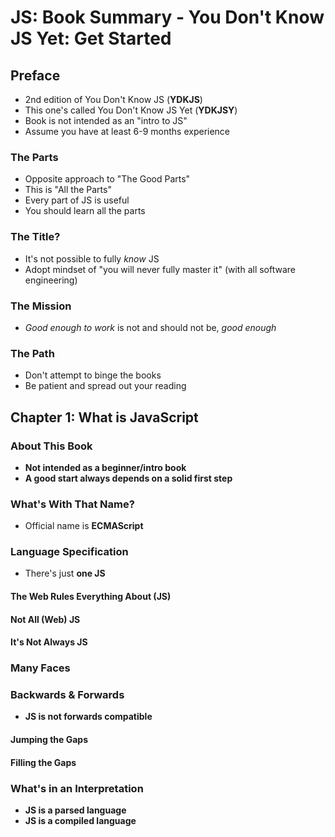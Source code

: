 # JS: Book Summary - You Don't Know JS Yet: Get Started

## Preface
- 2nd edition of You Don't Know JS (**YDKJS**)
- This one's called You Don't Know JS Yet (**YDKJSY**)
- Book is not intended as an "intro to JS"
- Assume you have at least 6-9 months experience

### The Parts
- Opposite approach to "The Good Parts"
- This is "All the Parts"
- Every part of JS is useful
- You should learn all the parts

### The Title?
- It's not possible to fully _know_ JS
- Adopt mindset of "you will never fully master it" (with all software engineering)

### The Mission
- _Good enough to work_ is not and should not be, _good enough_

### The Path
- Don't attempt to binge the books
- Be patient and spread out your reading

## Chapter 1: What is JavaScript

### About This Book
- **Not intended as a beginner/intro book**
- **A good start always depends on a solid first step**

### What's With That Name?
- Official name is **ECMAScript**

### Language Specification
- There's just **one JS**

#### The Web Rules Everything About (JS)

#### Not All (Web) JS

#### It's Not Always JS

### Many Faces

### Backwards & Forwards
- **JS is not forwards compatible**

#### Jumping the Gaps

#### Filling the Gaps

### What's in an Interpretation
- **JS is a parsed language**
- **JS is a compiled language**
